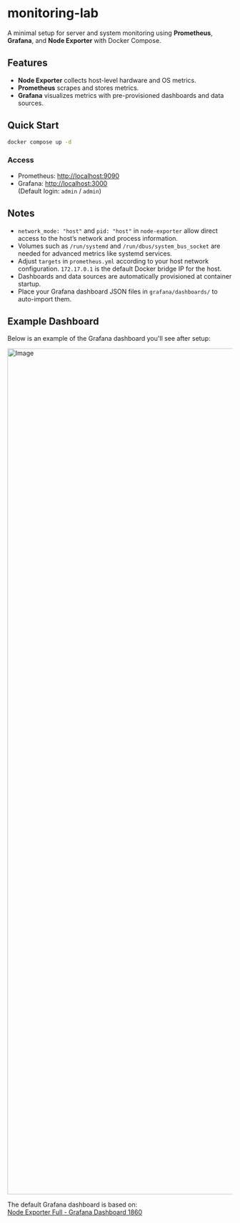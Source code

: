 # monitoring-lab

A minimal setup for server and system monitoring using **Prometheus**, **Grafana**, and **Node Exporter** with Docker Compose.

## Features

- **Node Exporter** collects host-level hardware and OS metrics.
- **Prometheus** scrapes and stores metrics.
- **Grafana** visualizes metrics with pre-provisioned dashboards and data sources.

## Quick Start

```sh
docker compose up -d
```

### Access

- Prometheus: [http://localhost:9090](http://localhost:9090)
- Grafana: [http://localhost:3000](http://localhost:3000)  
  (Default login: `admin` / `admin`)

## Notes

- `network_mode: "host"` and `pid: "host"` in `node-exporter` allow direct access to the host’s network and process information.
- Volumes such as `/run/systemd` and `/run/dbus/system_bus_socket` are needed for advanced metrics like systemd services.
- Adjust `targets` in `prometheus.yml` according to your host network configuration. `172.17.0.1` is the default Docker bridge IP for the host.
- Dashboards and data sources are automatically provisioned at container startup.
- Place your Grafana dashboard JSON files in `grafana/dashboards/` to auto-import them.

## Example Dashboard

Below is an example of the Grafana dashboard you'll see after setup:

<img width="1985" height="1895" alt="Image" src="https://github.com/user-attachments/assets/91365d94-3306-49bd-9505-e5c42a2d6e12" />

The default Grafana dashboard is based on:  
[Node Exporter Full - Grafana Dashboard 1860](https://grafana.com/grafana/dashboards/1860-node-exporter-full/)
